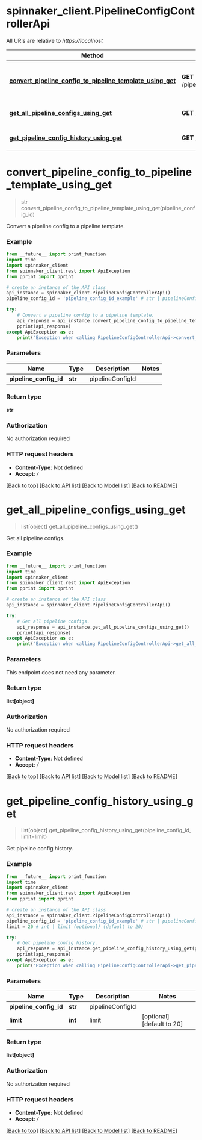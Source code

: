 # spinnaker_client.PipelineConfigControllerApi

All URIs are relative to *https://localhost*

Method | HTTP request | Description
------------- | ------------- | -------------
[**convert_pipeline_config_to_pipeline_template_using_get**](PipelineConfigControllerApi.md#convert_pipeline_config_to_pipeline_template_using_get) | **GET** /pipelineConfigs/{pipelineConfigId}/convertToTemplate | Convert a pipeline config to a pipeline template.
[**get_all_pipeline_configs_using_get**](PipelineConfigControllerApi.md#get_all_pipeline_configs_using_get) | **GET** /pipelineConfigs | Get all pipeline configs.
[**get_pipeline_config_history_using_get**](PipelineConfigControllerApi.md#get_pipeline_config_history_using_get) | **GET** /pipelineConfigs/{pipelineConfigId}/history | Get pipeline config history.


# **convert_pipeline_config_to_pipeline_template_using_get**
> str convert_pipeline_config_to_pipeline_template_using_get(pipeline_config_id)

Convert a pipeline config to a pipeline template.

### Example
```python
from __future__ import print_function
import time
import spinnaker_client
from spinnaker_client.rest import ApiException
from pprint import pprint

# create an instance of the API class
api_instance = spinnaker_client.PipelineConfigControllerApi()
pipeline_config_id = 'pipeline_config_id_example' # str | pipelineConfigId

try:
    # Convert a pipeline config to a pipeline template.
    api_response = api_instance.convert_pipeline_config_to_pipeline_template_using_get(pipeline_config_id)
    pprint(api_response)
except ApiException as e:
    print("Exception when calling PipelineConfigControllerApi->convert_pipeline_config_to_pipeline_template_using_get: %s\n" % e)
```

### Parameters

Name | Type | Description  | Notes
------------- | ------------- | ------------- | -------------
 **pipeline_config_id** | **str**| pipelineConfigId | 

### Return type

**str**

### Authorization

No authorization required

### HTTP request headers

 - **Content-Type**: Not defined
 - **Accept**: */*

[[Back to top]](#) [[Back to API list]](../README.md#documentation-for-api-endpoints) [[Back to Model list]](../README.md#documentation-for-models) [[Back to README]](../README.md)

# **get_all_pipeline_configs_using_get**
> list[object] get_all_pipeline_configs_using_get()

Get all pipeline configs.

### Example
```python
from __future__ import print_function
import time
import spinnaker_client
from spinnaker_client.rest import ApiException
from pprint import pprint

# create an instance of the API class
api_instance = spinnaker_client.PipelineConfigControllerApi()

try:
    # Get all pipeline configs.
    api_response = api_instance.get_all_pipeline_configs_using_get()
    pprint(api_response)
except ApiException as e:
    print("Exception when calling PipelineConfigControllerApi->get_all_pipeline_configs_using_get: %s\n" % e)
```

### Parameters
This endpoint does not need any parameter.

### Return type

**list[object]**

### Authorization

No authorization required

### HTTP request headers

 - **Content-Type**: Not defined
 - **Accept**: */*

[[Back to top]](#) [[Back to API list]](../README.md#documentation-for-api-endpoints) [[Back to Model list]](../README.md#documentation-for-models) [[Back to README]](../README.md)

# **get_pipeline_config_history_using_get**
> list[object] get_pipeline_config_history_using_get(pipeline_config_id, limit=limit)

Get pipeline config history.

### Example
```python
from __future__ import print_function
import time
import spinnaker_client
from spinnaker_client.rest import ApiException
from pprint import pprint

# create an instance of the API class
api_instance = spinnaker_client.PipelineConfigControllerApi()
pipeline_config_id = 'pipeline_config_id_example' # str | pipelineConfigId
limit = 20 # int | limit (optional) (default to 20)

try:
    # Get pipeline config history.
    api_response = api_instance.get_pipeline_config_history_using_get(pipeline_config_id, limit=limit)
    pprint(api_response)
except ApiException as e:
    print("Exception when calling PipelineConfigControllerApi->get_pipeline_config_history_using_get: %s\n" % e)
```

### Parameters

Name | Type | Description  | Notes
------------- | ------------- | ------------- | -------------
 **pipeline_config_id** | **str**| pipelineConfigId | 
 **limit** | **int**| limit | [optional] [default to 20]

### Return type

**list[object]**

### Authorization

No authorization required

### HTTP request headers

 - **Content-Type**: Not defined
 - **Accept**: */*

[[Back to top]](#) [[Back to API list]](../README.md#documentation-for-api-endpoints) [[Back to Model list]](../README.md#documentation-for-models) [[Back to README]](../README.md)

